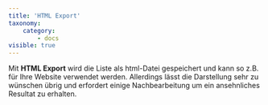 ```yaml
---
title: 'HTML Export'
taxonomy:
    category:
        - docs
visible: true
---
```


Mit **HTML Export** wird die Liste als html-Datei gespeichert und kann so z.B. für Ihre Website verwendet werden. Allerdings lässt die Darstellung sehr zu wünschen übrig und erfordert einige Nachbearbeitung um ein ansehnliches Resultat zu erhalten.
